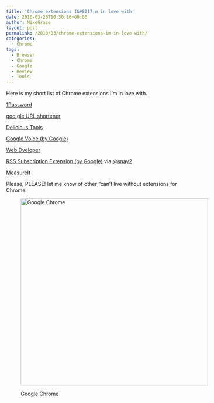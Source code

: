 ```yaml
---
title: 'Chrome extensions I&#8217;m in love with'
date: 2010-03-26T10:30:16+00:00
author: MikeGrace
layout: post
permalink: /2010/03/chrome-extensions-im-in-love-with/
categories:
  - Chrome
tags:
  - Browser
  - Chrome
  - Google
  - Review
  - Tools
---
```

Here is my short list of Chrome extensions I&#8217;m in love with.

[1Password](http://blog.agile.ws/post/450843073/a-1password-alpha-for-chromium-is-here)

[goo.gle URL shortener](https://chrome.google.com/extensions/detail/iblijlcdoidgdpfknkckljiocdbnlagk)

[Delicious Tools](https://chrome.google.com/extensions/detail/gclkcflnjahgejhappicbhcpllkpakej)

[Google Voice (by Google)](https://chrome.google.com/extensions/detail/kcnhkahnjcbndmmehfkdnkjomaanaooo)

[Web Dveloper](https://chrome.google.com/extensions/detail/bfbameneiokkgbdmiekhjnmfkcnldhhm)

[RSS Subscription Extension (by Google)](https://chrome.google.com/extensions/detail/nlbjncdgjeocebhnmkbbbdekmmmcbfjd?hl=en-US) via [@snay2](http://twitter.com/snay2)

[MeasureIt](https://chrome.google.com/extensions/detail/aonjhmdcgbgikgjapjckfkefpphjpgma)

Please, PLEASE! let me know of other &#8220;can&#8217;t live without extensions for Chrome.<figure style="width: 512px" class="wp-caption aligncenter">

<img title="Google Chrome" src="https://mikegrace.s3.amazonaws.com/geek-blog/chrome.png" alt="Google Chrome" width="512" height="512" /><figcaption class="wp-caption-text">Google Chrome</figcaption></figure>